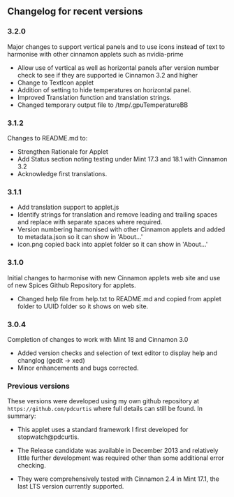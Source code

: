 ## Changelog for recent versions

### 3.2.0

Major changes to support vertical panels and to use icons instead of text to harmonise with other cinnamon applets such as nvidia-prime

 * Allow use of vertical as well as horizontal panels after version number check to see if they are supported ie Cinnamon 3.2 and higher
 * Change to TextIcon applet
 * Addition of setting to hide temperatures on horizontal panel.
 * Improved Translation function and translation strings.
 * Changed temporary output file to /tmp/.gpuTemperatureBB

### 3.1.2

Changes to README.md to:

 * Strengthen Rationale for Applet
 * Add Status section noting testing under Mint 17.3 and 18.1 with Cinnamon 3.2
 * Acknowledge first translations.

### 3.1.1

 * Add translation support to applet.js
 * Identify strings for translation and remove leading and trailing spaces and replace with separate spaces where required.
 * Version numbering harmonised with other Cinnamon applets and added to metadata.json so it can show in 'About...'
 * icon.png copied back into applet folder so it can show in 'About...'

### 3.1.0

Initial changes to harmonise with new Cinnamon applets web site and use of new Spices Github Repository for applets.

* Changed help file from help.txt to README.md and copied from applet folder to UUID folder so it shows on web site.

### 3.0.4

Completion of changes to work with Mint 18 and Cinnamon 3.0

 * Added version checks and selection of text editor to display help and changlog  (gedit -> xed)
* Minor enhancements and bugs corrected.

### Previous versions


These versions were developed using my own github repository at ```https://github.com/pdcurtis``` where full details can still be found. In summary:

 * This applet uses a standard framework I first developed for stopwatch@pdcurtis.

 * The Release candidate was available in December 2013 and relatively little further development was required other than some additional error checking.

 * They were comprehensively tested with Cinnamon 2.4 in Mint 17.1, the last LTS version currently supported.
